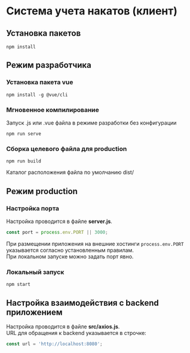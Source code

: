# Система учета накатов (клиент)

## Установка пакетов
```
npm install
```

## Режим разработчика

### Установка пакета vue
```
npm install -g @vue/cli 
```

### Мгновенное компилирование 
Запуск .js или .vue файла в режиме разработки без конфигурации
```
npm run serve
```
### Сборка целевого файла для production
```
npm run build
```
Каталог расположения файла по умолчанию dist/

## Режим production

### Настройка порта
Настройка проводится в файле **server.js**.
```js 
const port = process.env.PORT || 3000;
```
При размещении приложения на внешние хостинги `process.env.PORT` указывается согласно установленным правилам. <br>
При локальном запуске можно задать порт явно.

### Локальный запуск
```
npm start
```

## Настройка взаимодействия c backend приложением
Настройка проводится в файле **src/axios.js**.<br>
URL для обращения к backend указывается в строчке:
```js
const url = 'http://localhost:8080';
```


